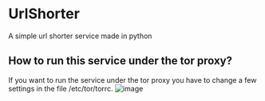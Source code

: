 # UrlShorter
A simple url shorter service made in python 


## How to run this service under the tor proxy? 


If you want to run the service under the tor proxy you have to change a few settings in the file /etc/tor/torrc. 
![image](https://github.com/0xWasosky/UrlShorter/assets/110636486/afb025bc-365b-4661-905d-135ab09143d8)






